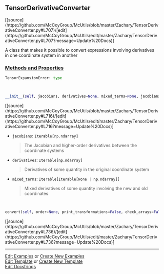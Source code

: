 ## <a id="McUtils.Zachary.TensorDerivativeConverter.TensorDerivativeConverter">TensorDerivativeConverter</a> 
<div class="docs-source-link" markdown="1">
[[source](https://github.com/McCoyGroup/McUtils/blob/master/Zachary/TensorDerivativeConverter.py#L707)/[edit](https://github.com/McCoyGroup/McUtils/edit/master/Zachary/TensorDerivativeConverter.py#L707?message=Update%20Docs)]
</div>

A class that makes it possible to convert expressions
involving derivatives in one coordinate system in another

<div class="collapsible-section">
 <div class="collapsible-section collapsible-section-header" markdown="1">
 
### <a class="collapse-link" data-toggle="collapse" href="#methods">Methods and Properties</a> <a class="float-right" data-toggle="collapse" href="#methods"><i class="fa fa-chevron-down"></i></a>

 </div>
 <div class="collapsible-section collapsible-section-body collapse" id="methods" markdown="1">

```python
TensorExpansionError: type
```
<a id="McUtils.Zachary.TensorDerivativeConverter.TensorDerivativeConverter.__init__" class="docs-object-method">&nbsp;</a> 
```python
__init__(self, jacobians, derivatives=None, mixed_terms=None, jacobians_name='Q', values_name='V'): 
```
<div class="docs-source-link" markdown="1">
[[source](https://github.com/McCoyGroup/McUtils/blob/master/Zachary/TensorDerivativeConverter.py#L716)/[edit](https://github.com/McCoyGroup/McUtils/edit/master/Zachary/TensorDerivativeConverter.py#L716?message=Update%20Docs)]
</div>


- `jacobians`: `Iterable[np.ndarray]`
    >The Jacobian and higher-order derivatives between the coordinate systems
- `derivatives`: `Iterable[np.ndarray]`
    >Derivatives of some quantity in the original coordinate system
- `mixed_terms`: `Iterable[Iterable[None | np.ndarray]]`
    >Mixed derivatives of some quantity involving the new and old coordinates

<a id="McUtils.Zachary.TensorDerivativeConverter.TensorDerivativeConverter.convert" class="docs-object-method">&nbsp;</a> 
```python
convert(self, order=None, print_transformations=False, check_arrays=False): 
```
<div class="docs-source-link" markdown="1">
[[source](https://github.com/McCoyGroup/McUtils/blob/master/Zachary/TensorDerivativeConverter.py#L736)/[edit](https://github.com/McCoyGroup/McUtils/edit/master/Zachary/TensorDerivativeConverter.py#L736?message=Update%20Docs)]
</div>

 </div>
</div>




___

[Edit Examples](https://github.com/McCoyGroup/McUtils/edit/gh-pages/ci/examples/McUtils/Zachary/TensorDerivativeConverter/TensorDerivativeConverter.md) or 
[Create New Examples](https://github.com/McCoyGroup/McUtils/new/gh-pages/?filename=ci/examples/McUtils/Zachary/TensorDerivativeConverter/TensorDerivativeConverter.md) <br/>
[Edit Template](https://github.com/McCoyGroup/McUtils/edit/gh-pages/ci/docs/McUtils/Zachary/TensorDerivativeConverter/TensorDerivativeConverter.md) or 
[Create New Template](https://github.com/McCoyGroup/McUtils/new/gh-pages/?filename=ci/docs/templates/McUtils/Zachary/TensorDerivativeConverter/TensorDerivativeConverter.md) <br/>
[Edit Docstrings](https://github.com/McCoyGroup/McUtils/edit/master/Zachary/TensorDerivativeConverter.py#L707?message=Update%20Docs)